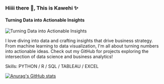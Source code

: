 ### Hiiii there 👋, This is Kawehi ✨
#### Turning Data into Actionable Insights
![Turning Data into Actionable Insights](https://cdn.pfps.gg/banners/1181-playful-sleeping-cats.gif)

I love diving into data and crafting insights that drive business strategy. From machine learning to data visualization, I'm all about turning numbers into actionable ideas. Check out my GitHub for projects exploring the intersection of data science and business analytics!

Skills: PYTHON / R / SQL / TABLEAU / EXCEL


[![Anurag's GitHub stats](https://github-readme-stats.vercel.app/api?username=kawehiw)](https://github.com/anuraghazra/github-readme-stats)

<!--
**KawehiW/KawehiW** is a ✨ _special_ ✨ repository because its `README.md` (this file) appears on your GitHub profile.

Here are some ideas to get you started:

- 🔭 I’m currently working on ...
- 🌱 I’m currently learning ...
- 👯 I’m looking to collaborate on ...
- 🤔 I’m looking for help with ...
- 💬 Ask me about ...
- 📫 How to reach me: ...
- 😄 Pronouns: ...
- ⚡ Fun fact: ...
-->

